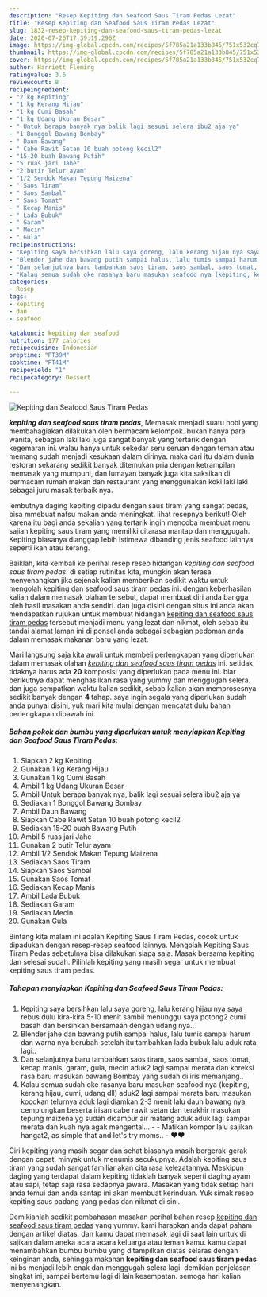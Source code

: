 ```yaml
---
description: "Resep Kepiting dan Seafood Saus Tiram Pedas Lezat"
title: "Resep Kepiting dan Seafood Saus Tiram Pedas Lezat"
slug: 1832-resep-kepiting-dan-seafood-saus-tiram-pedas-lezat
date: 2020-07-26T17:39:19.296Z
image: https://img-global.cpcdn.com/recipes/5f785a21a133b845/751x532cq70/kepiting-dan-seafood-saus-tiram-pedas-foto-resep-utama.jpg
thumbnail: https://img-global.cpcdn.com/recipes/5f785a21a133b845/751x532cq70/kepiting-dan-seafood-saus-tiram-pedas-foto-resep-utama.jpg
cover: https://img-global.cpcdn.com/recipes/5f785a21a133b845/751x532cq70/kepiting-dan-seafood-saus-tiram-pedas-foto-resep-utama.jpg
author: Harriett Fleming
ratingvalue: 3.6
reviewcount: 8
recipeingredient:
- "2 kg Kepiting"
- "1 kg Kerang Hijau"
- "1 kg Cumi Basah"
- "1 kg Udang Ukuran Besar"
- " Untuk berapa banyak nya balik lagi sesuai selera ibu2 aja ya"
- "1 Bonggol Bawang Bombay"
- " Daun Bawang"
- " Cabe Rawit Setan 10 buah potong kecil2"
- "15-20 buah Bawang Putih"
- "5 ruas jari Jahe"
- "2 butir Telur ayam"
- "1/2 Sendok Makan Tepung Maizena"
- " Saos Tiram"
- " Saos Sambal"
- " Saos Tomat"
- " Kecap Manis"
- " Lada Bubuk"
- " Garam"
- " Mecin"
- " Gula"
recipeinstructions:
- "Kepiting saya bersihkan lalu saya goreng, lalu kerang hijau nya saya rebus dulu kira-kira 5-10 menit sambil menunggu saya potong2 cumi basah dan bersihkan bersamaan dengan udang nya.."
- "Blender jahe dan bawang putih sampai halus, lalu tumis sampai harum dan warna nya berubah setelah itu tambahkan lada bubuk lalu aduk rata lagi.."
- "Dan selanjutnya baru tambahkan saos tiram, saos sambal, saos tomat, kecap manis, garam, gula, mecin aduk2 lagi sampai merata dan koreksi rasa baru masukan bawang Bombay yang sudah di iris memanjang.."
- "Kalau semua sudah oke rasanya baru masukan seafood nya (kepiting, kerang hijau, cumi, udang dll) aduk2 lagi sampai merata baru masukan kocokan telurnya aduk lagi diamkan 2-3 menit lalu daun bawang nya cemplungkan beserta irisan cabe rawit setan dan terakhir masukan tepung maizena yg sudah dicampur air matang aduk aduk lagi sampai merata dan kuah nya agak mengental...   Matikan kompor lalu sajikan hangat2, as simple that and let&#39;s try moms..  ❤❤"
categories:
- Resep
tags:
- kepiting
- dan
- seafood

katakunci: kepiting dan seafood 
nutrition: 177 calories
recipecuisine: Indonesian
preptime: "PT39M"
cooktime: "PT41M"
recipeyield: "1"
recipecategory: Dessert

---
```



![Kepiting dan Seafood Saus Tiram Pedas](https://img-global.cpcdn.com/recipes/5f785a21a133b845/751x532cq70/kepiting-dan-seafood-saus-tiram-pedas-foto-resep-utama.jpg)

<b><i>kepiting dan seafood saus tiram pedas</i></b>, Memasak menjadi suatu hobi yang membahagiakan dilakukan oleh bermacam kelompok. bukan hanya para wanita, sebagian laki laki juga sangat banyak yang tertarik dengan kegemaran ini. walau hanya untuk sekedar seru seruan dengan teman atau memang sudah menjadi kesukaan dalam dirinya. maka dari itu dalam dunia restoran sekarang sedikit banyak ditemukan pria dengan ketrampilan memasak yang mumpuni, dan lumayan banyak juga kita saksikan di bermacam rumah makan dan restaurant yang menggunakan koki laki laki sebagai juru masak terbaik nya.

lembutnya daging kepiting dipadu dengan saus tiram yang sangat pedas, bisa mmebuat nafsu makan anda meningkat. lihat resepnya berikut! Oleh karena itu bagi anda sekalian yang tertarik ingin mencoba membuat menu sajian kepiting saus tiram yang memiliki citarasa mantap dan menggugah. Kepiting biasanya dianggap lebih istimewa dibanding jenis seafood lainnya seperti ikan atau kerang.

Baiklah, kita kembali ke perihal resep resep hidangan <i>kepiting dan seafood saus tiram pedas</i>. di setiap rutinitas kita, mungkin akan terasa menyenangkan jika sejenak kalian memberikan sedikit waktu untuk mengolah kepiting dan seafood saus tiram pedas ini. dengan keberhasilan kalian dalam memasak olahan tersebut, dapat membuat diri anda bangga oleh hasil masakan anda sendiri. dan juga disini dengan situs ini anda akan mendapatkan rujukan untuk membuat hidangan <u>kepiting dan seafood saus tiram pedas</u> tersebut menjadi menu yang lezat dan nikmat, oleh sebab itu tandai alamat laman ini di ponsel anda sebagai sebagian pedoman anda dalam memasak makanan baru yang lezat.


Mari langsung saja kita awali untuk membeli perlengkapan yang diperlukan dalam memasak olahan <u><i>kepiting dan seafood saus tiram pedas</i></u> ini. setidak tidaknya harus ada <b>20</b> komposisi yang diperlukan pada menu ini. biar berikutnya dapat menghasilkan rasa yang yummy dan menggugah selera. dan juga sempatkan waktu kalian sedikit, sebab kalian akan memprosesnya sedikit banyak dengan <b>4</b> tahap. saya ingin segala yang diperlukan sudah anda punyai disini, yuk mari kita mulai dengan mencatat dulu bahan perlengkapan dibawah ini.

<!--inarticleads1-->

##### Bahan pokok dan bumbu yang diperlukan untuk menyiapkan Kepiting dan Seafood Saus Tiram Pedas:

1. Siapkan 2 kg Kepiting
1. Gunakan 1 kg Kerang Hijau
1. Gunakan 1 kg Cumi Basah
1. Ambil 1 kg Udang Ukuran Besar
1. Ambil  Untuk berapa banyak nya, balik lagi sesuai selera ibu2 aja ya
1. Sediakan 1 Bonggol Bawang Bombay
1. Ambil  Daun Bawang
1. Siapkan  Cabe Rawit Setan 10 buah potong kecil2
1. Sediakan 15-20 buah Bawang Putih
1. Ambil 5 ruas jari Jahe
1. Gunakan 2 butir Telur ayam
1. Ambil 1/2 Sendok Makan Tepung Maizena
1. Sediakan  Saos Tiram
1. Siapkan  Saos Sambal
1. Gunakan  Saos Tomat
1. Sediakan  Kecap Manis
1. Ambil  Lada Bubuk
1. Sediakan  Garam
1. Sediakan  Mecin
1. Gunakan  Gula


Bintang kita malam ini adalah Kepiting Saus Tiram Pedas, cocok untuk dipadukan dengan resep-resep seafood lainnya. Mengolah Kepiting Saus Tiram Pedas sebetulnya bisa dilakukan siapa saja. Masak bersama kepiting dan selesai sudah. Pilihlah kepiting yang masih segar untuk membuat kepiting saus tiram pedas. 

<!--inarticleads2-->

##### Tahapan menyiapkan Kepiting dan Seafood Saus Tiram Pedas:

1. Kepiting saya bersihkan lalu saya goreng, lalu kerang hijau nya saya rebus dulu kira-kira 5-10 menit sambil menunggu saya potong2 cumi basah dan bersihkan bersamaan dengan udang nya..
1. Blender jahe dan bawang putih sampai halus, lalu tumis sampai harum dan warna nya berubah setelah itu tambahkan lada bubuk lalu aduk rata lagi..
1. Dan selanjutnya baru tambahkan saos tiram, saos sambal, saos tomat, kecap manis, garam, gula, mecin aduk2 lagi sampai merata dan koreksi rasa baru masukan bawang Bombay yang sudah di iris memanjang..
1. Kalau semua sudah oke rasanya baru masukan seafood nya (kepiting, kerang hijau, cumi, udang dll) aduk2 lagi sampai merata baru masukan kocokan telurnya aduk lagi diamkan 2-3 menit lalu daun bawang nya cemplungkan beserta irisan cabe rawit setan dan terakhir masukan tepung maizena yg sudah dicampur air matang aduk aduk lagi sampai merata dan kuah nya agak mengental...  -  - Matikan kompor lalu sajikan hangat2, as simple that and let&#39;s try moms..  - ❤❤


Ciri kepiting yang masih segar dan sehat biasanya masih bergerak-gerak dengan cepat. minyak untuk menumis secukupnya. Adalah kepiting saus tiram yang sudah sangat familiar akan cita rasa kelezatannya. Meskipun daging yang terdapat dalam kepiting tidaklah banyak seperti daging ayam atau sapi, tetap saja rasa sedapnya jawara. Masakan yang tidak setiap hari anda temui dan anda santap ini akan membuat kerinduan. Yuk simak resep kepiting saus padang yang pedas dan nikmat di sini. 

Demikianlah sedikit pembahasan masakan perihal bahan resep <u>kepiting dan seafood saus tiram pedas</u> yang yummy. kami harapkan anda dapat paham dengan artikel diatas, dan kamu dapat memasak lagi di saat lain untuk di sajikan dalam aneka acara acara keluarga atau teman kamu. kamu dapat menambahkan bumbu bumbu yang ditampilkan diatas selaras dengan keinginan anda, sehingga makanan <b>kepiting dan seafood saus tiram pedas</b> ini bs menjadi lebih enak dan menggugah selera lagi. demikian penjelasan singkat ini, sampai bertemu lagi di lain kesempatan. semoga hari kalian menyenangkan.
